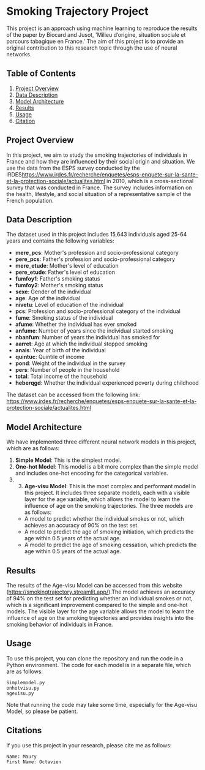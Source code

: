 # Smoking Trajectory Project

This project is an approach using machine learning to reproduce the results of the paper by Biocard and Jusot, 'Milieu d’origine, situation sociale et parcours tabagique en France.' The aim of this project is to provide an original contribution to this research topic through the use of neural networks.

## Table of Contents

1. [Project Overview](#project-overview)
2. [Data Description](#data-description)
3. [Model Architecture](#model-architecture)
4. [Results](#results)
5. [Usage](#usage)
6. [Citation](#citation)

## Project Overview

In this project, we aim to study the smoking trajectories of individuals in France and how they are influenced by their social origin and situation. We use the data from the ESPS survey conducted by the IRDES<https://www.irdes.fr/recherche/enquetes/esps-enquete-sur-la-sante-et-la-protection-sociale/actualites.html> in 2010, which is a cross-sectional survey that was conducted in France. The survey includes information on the health, lifestyle, and social situation of a representative sample of the French population.

## Data Description

The dataset used in this project includes 15,643 individuals aged 25-64 years and contains the following variables:

- **mere\_pcs**: Mother's profession and socio-professional category
- **pere\_pcs**: Father's profession and socio-professional category
- **mere\_etude**: Mother's level of education
- **pere\_etude**: Father's level of education
- **fumfoy1**: Father's smoking status
- **fumfoy2**: Mother's smoking status
- **sexe**: Gender of the individual
- **age**: Age of the individual
- **nivetu**: Level of education of the individual
- **pcs**: Profession and socio-professional category of the individual
- **fume**: Smoking status of the individual
- **afume**: Whether the individual has ever smoked
- **anfume**: Number of years since the individual started smoking
- **nbanfum**: Number of years the individual has smoked for
- **aarret**: Age at which the individual stopped smoking
- **anais**: Year of birth of the individual
- **quintuc**: Quintile of income
- **pond**: Weight of the individual in the survey
- **pers**: Number of people in the household
- **total**: Total income of the household
- **heberqgd**: Whether the individual experienced poverty during childhood

The dataset can be accessed from the following link: <https://www.irdes.fr/recherche/enquetes/esps-enquete-sur-la-sante-et-la-protection-sociale/actualites.html>

## Model Architecture

We have implemented three different neural network models in this project, which are as follows:

1. **Simple Model**: This is the simplest model.
2. **One-hot Model**: This model is a bit more complex than the simple model and includes one-hot encoding for the categorical variables. 
3. 3. **Age-visu Model**: This is the most complex and performant model in this project. It includes three separate models, each with a visible layer for the age variable, which allows the model to learn the influence of age on the smoking trajectories. The three models are as follows:
	* A model to predict whether the individual smokes or not, which achieves an accuracy of 90% on the test set.
	* A model to predict the age of smoking initiation, which predicts the age within 0.5 years of the actual age.
	* A model to predict the age of smoking cessation, which predicts the age within 0.5 years of the actual age.

## Results

The results of the Age-visu Model can be accessed from this website (https://smokingtrajectory.streamlit.app/).The model achieves an accuracy of 94% on the test set for predicting whether an individual smokes or not, which is a significant improvement compared to the simple and one-hot models. The visible layer for the age variable allows the model to learn the influence of age on the smoking trajectories and provides insights into the smoking behavior of individuals in France.

## Usage

To use this project, you can clone the repository and run the code in a Python environment. The code for each model is in a separate file, which are as follows:

    Simplemodel.py
    onhotvisu.py
    agevisu.py

Note that running the code may take some time, especially for the Age-visu Model, so please be patient.

## Citations 

If you use this project in your research, please cite me as follows:

    Name: Maury
    First Name: Octavien

